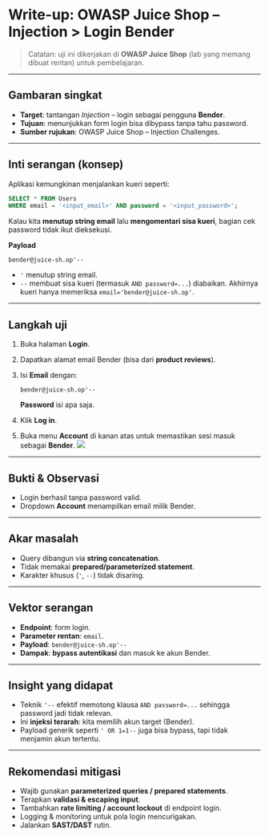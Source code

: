 # Write-up: OWASP Juice Shop – Injection > **Login Bender**

> Catatan: uji ini dikerjakan di **OWASP Juice Shop** (lab yang memang dibuat rentan) untuk pembelajaran.

---

## Gambaran singkat

* **Target**: tantangan *Injection* – login sebagai pengguna **Bender**.
* **Tujuan**: menunjukkan form login bisa dibypass tanpa tahu password.
* **Sumber rujukan**: OWASP Juice Shop – Injection Challenges.

---

## Inti serangan (konsep)

Aplikasi kemungkinan menjalankan kueri seperti:

```sql
SELECT * FROM Users 
WHERE email = '<input_email>' AND password = '<input_password>';
```

Kalau kita **menutup string email** lalu **mengomentari sisa kueri**, bagian cek password tidak ikut dieksekusi.

**Payload**

```
bender@juice-sh.op'--
```

* `'` menutup string email.
* `--` membuat sisa kueri (termasuk `AND password=...`) diabaikan.
  Akhirnya kueri hanya memeriksa `email='bender@juice-sh.op'`.

---

## Langkah uji 

1. Buka halaman **Login**.
2. Dapatkan alamat email Bender (bisa dari **product reviews**).
3. Isi **Email** dengan:

   ```
   bender@juice-sh.op'--
   ```

   **Password** isi apa saja.
4. Klik **Log in**.
5. Buka menu **Account** di kanan atas untuk memastikan sesi masuk sebagai **Bender**.
![](https://media.discordapp.net/attachments/1249245055185715221/1415305417998729226/image.png?ex=68c2b962&is=68c167e2&hm=0a2abf462f0078d504e222c944225f9cb480ee9efce41c950b33633be32d0a9a&=&format=webp&quality=lossless)
---

## Bukti & Observasi

* Login berhasil tanpa password valid.
* Dropdown **Account** menampilkan email milik Bender.

---

## Akar masalah

* Query dibangun via **string concatenation**.
* Tidak memakai **prepared/parameterized statement**.
* Karakter khusus (`'`, `--`) tidak disaring.

---

## Vektor serangan 

* **Endpoint**: form login.
* **Parameter rentan**: `email`.
* **Payload**: `bender@juice-sh.op'--`
* **Dampak**: **bypass autentikasi** dan masuk ke akun Bender.

---

## Insight yang didapat

* Teknik `'--` efektif memotong klausa `AND password=...` sehingga password jadi tidak relevan.
* Ini **injeksi terarah**: kita memilih akun target (Bender).
* Payload generik seperti `' OR 1=1--` juga bisa bypass, tapi tidak menjamin akun tertentu.

---

## Rekomendasi mitigasi

* Wajib gunakan **parameterized queries / prepared statements**.
* Terapkan **validasi & escaping input**.
* Tambahkan **rate limiting / account lockout** di endpoint login.
* Logging & monitoring untuk pola login mencurigakan.
* Jalankan **SAST/DAST** rutin.


